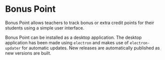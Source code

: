 # Bonus Point
Bonus Point allows teachers to track bonus or extra credit points for their students using a simple user interface.

Bonus Point can be installed as a desktop application. The desktop application has been made using `electron` and makes use of `electron-updater` for automatic updates. New releases are automatically published as new versions are built.
